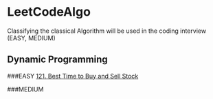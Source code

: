 # LeetCodeAlgo
Classifying the classical Algorithm will be used in the coding interview (EASY, MEDIUM)

## Dynamic Programming
###EASY
[121. Best Time to Buy and Sell Stock](https://github.com/Chu-Wx/LeetCodeAlgo/blob/main/File/DP/Easy/121.%20Best%20Time%20to%20Buy%20and%20Sell%20Stock.py)


###MEDIUM
